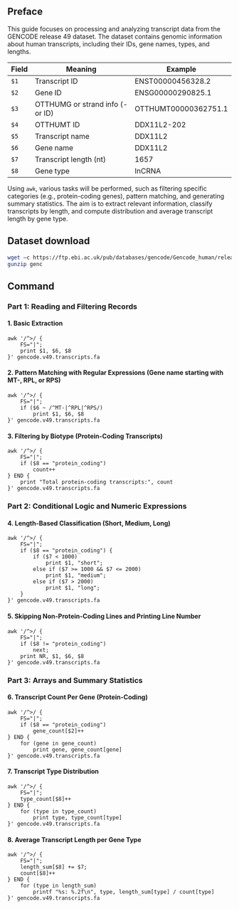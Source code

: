 ## Preface

This guide focuses on processing and analyzing transcript data from the GENCODE release 49 dataset. The dataset contains genomic information about human transcripts, including their IDs, gene names, types, and lengths. 

| **Field** | **Meaning**                     | **Example**          |
| --------- | ------------------------------- | -------------------- |
| `$1`      | Transcript ID                   | ENST00000456328.2    |
| `$2`      | Gene ID                         | ENSG00000290825.1    |
| `$3`      | OTTHUMG or strand info (-or ID) | OTTHUMT00000362751.1 |
| `$4`      | OTTHUMT ID                      | DDX11L2-202          |
| `$5`      | Transcript name                 | DDX11L2              |
| `$6`      | Gene name                       | DDX11L2              |
| `$7`      | Transcript length (nt)          | 1657                 |
| `$8`      | Gene type                       | InCRNA               |


Using `awk`, various tasks will be performed, such as filtering specific categories (e.g., protein-coding genes), pattern matching, and generating summary statistics. The aim is to extract relevant information, classify transcripts by length, and compute distribution and average transcript length by gene type.


## Dataset download

```bash
wget –c https://ftp.ebi.ac.uk/pub/databases/gencode/Gencode_human/release_49/gencode.v49.transcripts.fa.gz
gunzip genc
```

## Command

### Part 1: Reading and Filtering Records

#### 1. Basic Extraction
```
awk '/^>/ { 
    FS="|"; 
    print $1, $6, $8 
}' gencode.v49.transcripts.fa
```

#### 2. Pattern Matching with Regular Expressions (Gene name starting with MT-, RPL, or RPS)
```
awk '/^>/ {
    FS="|"; 
    if ($6 ~ /^MT-|^RPL|^RPS/) 
        print $1, $6, $8 
}' gencode.v49.transcripts.fa
```

#### 3. Filtering by Biotype (Protein-Coding Transcripts)
```
awk '/^>/ {
    FS="|"; 
    if ($8 == "protein_coding") 
        count++ 
} END { 
    print "Total protein-coding transcripts:", count 
}' gencode.v49.transcripts.fa
```

### Part 2: Conditional Logic and Numeric Expressions

#### 4. Length-Based Classification (Short, Medium, Long)
```
awk '/^>/ {
    FS="|"; 
    if ($8 == "protein_coding") {
        if ($7 < 1000) 
            print $1, "short"; 
        else if ($7 >= 1000 && $7 <= 2000) 
            print $1, "medium"; 
        else if ($7 > 2000) 
            print $1, "long"; 
    }
}' gencode.v49.transcripts.fa
```

#### 5. Skipping Non-Protein-Coding Lines and Printing Line Number
```
awk '/^>/ {
    FS="|"; 
    if ($8 != "protein_coding") 
        next; 
    print NR, $1, $6, $8 
}' gencode.v49.transcripts.fa
```

### Part 3: Arrays and Summary Statistics

#### 6. Transcript Count Per Gene (Protein-Coding)
```
awk '/^>/ {
    FS="|"; 
    if ($8 == "protein_coding") 
        gene_count[$2]++ 
} END { 
    for (gene in gene_count) 
        print gene, gene_count[gene] 
}' gencode.v49.transcripts.fa
```

#### 7. Transcript Type Distribution
```
awk '/^>/ {
    FS="|"; 
    type_count[$8]++ 
} END { 
    for (type in type_count) 
        print type, type_count[type] 
}' gencode.v49.transcripts.fa
```

#### 8. Average Transcript Length per Gene Type
```
awk '/^>/ {
    FS="|"; 
    length_sum[$8] += $7; 
    count[$8]++ 
} END { 
    for (type in length_sum) 
        printf "%s: %.2f\n", type, length_sum[type] / count[type] 
}' gencode.v49.transcripts.fa
```